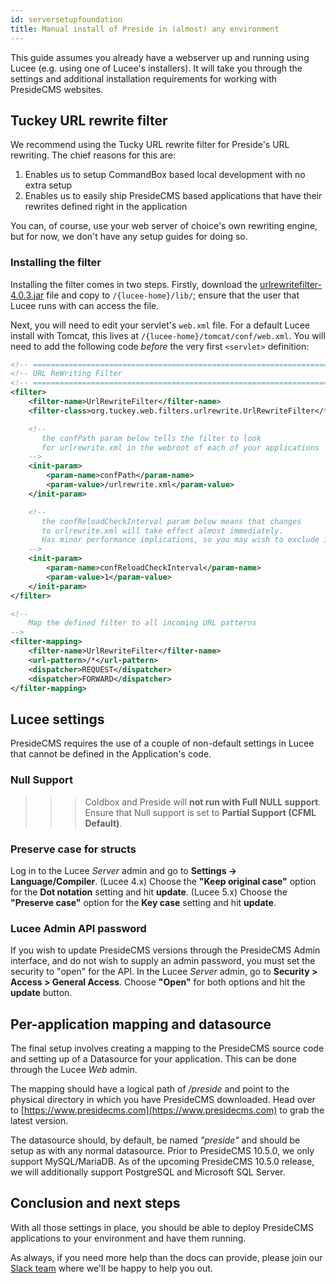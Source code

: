 ```yaml
---
id: serversetupfoundation
title: Manual install of Preside in (almost) any environment
---
```


This guide assumes you already have a webserver up and running using Lucee (e.g. using one of Lucee's installers). It will take you through the settings and additional installation requirements for working with PresideCMS websites.

## Tuckey URL rewrite filter

We recommend using the Tucky URL rewrite filter for Preside's URL rewriting. The chief reasons for this are:

1. Enables us to setup CommandBox based local development with no extra setup
2. Enables us to easily ship PresideCMS based applications that have their rewrites defined right in the application

You can, of course, use your web server of choice's own rewriting engine, but for now, we don't have any setup guides for doing so.

### Installing the filter

Installing the filter comes in two steps. Firstly, download the [urlrewritefilter-4.0.3.jar](http://search.maven.org/remotecontent?filepath=org/tuckey/urlrewritefilter/4.0.3/urlrewritefilter-4.0.3.jar) file and copy to `/{lucee-home}/lib/`; ensure that the user that Lucee runs with can access the file.

Next, you will need to edit your servlet's `web.xml` file. For a default Lucee install with Tomcat, this lives at `/{lucee-home}/tomcat/conf/web.xml`. You will need to add the following code _before_ the very first `<servlet>` definition:

```xml
<!-- ==================================================================== -->
<!-- URL ReWriting Filter                                                 -->
<!-- ==================================================================== -->
<filter>
    <filter-name>UrlRewriteFilter</filter-name>
    <filter-class>org.tuckey.web.filters.urlrewrite.UrlRewriteFilter</filter-class>

    <!-- 
       the confPath param below tells the filter to look
       for urlrewrite.xml in the webroot of each of your applications
    -->
    <init-param>
        <param-name>confPath</param-name>
        <param-value>/urlrewrite.xml</param-value>
    </init-param>

    <!-- 
       the confReloadCheckInterval param below means that changes 
       to urlrewrite.xml will take effect almost immediately. 
       Has minor performance implications, so you may wish to exclude it.
    -->
    <init-param>
        <param-name>confReloadCheckInterval</param-name>
        <param-value>1</param-value>
    </init-param>
</filter>

<!-- 
    Map the defined filter to all incoming URL patterns
-->
<filter-mapping>
    <filter-name>UrlRewriteFilter</filter-name>
    <url-pattern>/*</url-pattern>
    <dispatcher>REQUEST</dispatcher>
    <dispatcher>FORWARD</dispatcher>
</filter-mapping>
```

## Lucee settings

PresideCMS requires the use of a couple of non-default settings in Lucee that cannot be defined in the Application's code. 

### Null Support

>>> Coldbox and Preside will **not run with Full NULL support**. Ensure that Null support is set to **Partial Support (CFML Default)**.

### Preserve case for structs

Log in to the Lucee _Server_ admin and go to **Settings -> Language/Compiler**. 
(Lucee 4.x) Choose the **"Keep original case"** option for the **Dot notation** setting and hit **update**.
(Lucee 5.x) Choose the **"Preserve case"** option for the **Key case** setting and hit **update**.

### Lucee Admin API password

If you wish to update PresideCMS versions through the PresideCMS Admin interface, and do not wish to supply an admin password, you must set the security to "open" for the API. In the Lucee _Server_ admin, go to **Security > Access > General Access**. Choose **"Open"** for both options and hit the **update** button.

## Per-application mapping and datasource

The final setup involves creating a mapping to the PresideCMS source code and setting up of a Datasource for your application. This can be done through the Lucee _Web_ admin.

The mapping should have a logical path of */preside* and point to the physical directory in which you have PresideCMS downloaded. Head over to [https://www.presidecms.com](https://www.presidecms.com) to grab the latest version.

The datasource should, by default, be named *"preside"* and should be setup as with any normal datasource. Prior to PresideCMS 10.5.0, we only support MySQL/MariaDB. As of the upcoming PresideCMS 10.5.0 release, we will additionally support PostgreSQL and Microsoft SQL Server.

## Conclusion and next steps

With all those settings in place, you should be able to deploy PresideCMS applications to your environment and have them running. 

As always, if you need more help than the docs can provide, please join our [Slack team](https://presidecms-slack.herokuapp.com) where we'll be happy to help you out.

<script async defer src="https://presidecms-slack.herokuapp.com/slackin.js?large"></script>
